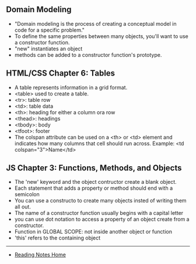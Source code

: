 ## Domain Modeling
- "Domain modeling is the process of creating a conceptual model in code for a specific problem."
- To define the same properties between many objects, you'll want to use a constructor function.
- "new" instantiates an object
- methods can be added to a constructor function's prototype.


## HTML/CSS Chapter 6: Tables

- A table represents information in a grid format. 
- \<table>  used to create a table.
- \<tr>: table row
- \<td>: table data
- \<th>: heading for either a column ora row
- \<thead>: headings 
- \<tbody>: body
- \<tfoot>: footer
- The colspan attribute can be used on a \<th> or \<td> element and indicates how many columns that cell should run across. Example: \<td colspan="3">Name\</td>

## JS Chapter 3: Functions, Methods, and Objects

- The 'new' keyword and the object contructor create a blank object.
- Each statement that adds a property or method should end with a semicolon
- You can use a constructo to create many objects insted of writing them all out.
- The name of a constructor function usually begins with a capital letter
- you can use dot notation to access a property of an object create from a constructor.
- Function in GLOBAL SCOPE: not inside another object or function
- 'this' refers to the containing object



---

- [Reading Notes Home](https://vektur.github.io/reading-notes/)



